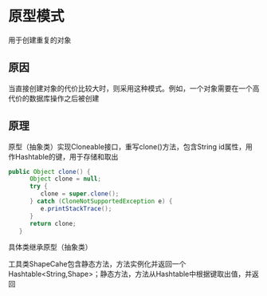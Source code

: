 # 原型模式



用于创建重复的对象



## 原因

当直接创建对象的代价比较大时，则采用这种模式。例如，一个对象需要在一个高代价的数据库操作之后被创建



## 原理

原型（抽象类）实现Cloneable接口，重写clone()方法，包含String id属性，用作Hashtable的键，用于存储和取出

```java
public Object clone() {
      Object clone = null;
      try {
         clone = super.clone();
      } catch (CloneNotSupportedException e) {
         e.printStackTrace();
      }
      return clone;
   }
```

具体类继承原型（抽象类）

工具类ShapeCahe包含静态方法，方法实例化并返回一个Hashtable<String,Shape>；静态方法，方法从Hashtable中根据键取出值，并返回